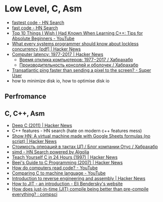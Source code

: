 # Low Level, C, Asm
- [fastest code - HN Search](https://hn.algolia.com/?query=fastest%20code&sort=byPopularity&prefix&page=0&dateRange=all&type=story)
- [fast code - HN Search](https://hn.algolia.com/?query=fast%20code&sort=byPopularity&prefix&page=0&dateRange=all&type=story)
- [Top 10 Things I Wish I Had Known When Learning C++: Tips for Absolute Beginners - YouTube](https://www.youtube.com/watch?v=Vy3DvF8nibA)
- [What every systems programmer should know about lockless concurrency [pdf] | Hacker News](https://news.ycombinator.com/item?id=15607869)
- [Computer latency: 1977-2017 | Hacker News](https://news.ycombinator.com/item?id=16001407)
    - [Время отклика компьютеров: 1977−2017 / Хабрахабр](https://habrahabr.ru/post/345584/)
    - [Производительность консолей и оболочек / Хабрахабр](https://habrahabr.ru/post/346054/)
- [Transatlantic ping faster than sending a pixel to the screen? - Super User](https://superuser.com/questions/419070/transatlantic-ping-faster-than-sending-a-pixel-to-the-screen/419167#419167)
- how to minimize disk io, how to optimise disk io

## Perfromance
## C, C++, Asm
- [Deep C (2011) | Hacker News](https://news.ycombinator.com/item?id=15526929)
- C++ features - HN search (hate on modern c++ features mess)
- [Show HN: A virtual machine made with Google Sheets formulas (no script) | Hacker News](https://news.ycombinator.com/item?id=14703098)
- [Стоимость операций в тактах ЦП / Блог компании Отус / Хабрахабр](https://habrahabr.ru/company/otus/blog/343566/)
- [simd - HN Search powered by Algolia](https://hn.algolia.com/?query=simd&sort=byPopularity&prefix&page=0&dateRange=all&type=story)
- [Teach Yourself C in 24 Hours (1997) | Hacker News](https://news.ycombinator.com/item?id=15624521)
- [Beej's Guide to C Programming (2007) | Hacker News](https://news.ycombinator.com/item?id=15198093)
- [How do computers read code? - YouTube](https://www.youtube.com/watch?v=QXjU9qTsYCc)
- [Comparing C to machine language - YouTube](https://www.youtube.com/watch?v=yOyaJXpAYZQ)
- [Introduction to reverse engineering and assembly | Hacker News](https://news.ycombinator.com/item?id=16104958)
- [How to JIT - an introduction - Eli Bendersky's website](https://eli.thegreenplace.net/2013/11/05/how-to-jit-an-introduction)
- [How does just-in-time (JIT) compile being better than pre-compile everything? : compsci](https://www.reddit.com/r/compsci/comments/4lb2ts/how_does_justintime_jit_compile_being_better_than/)

